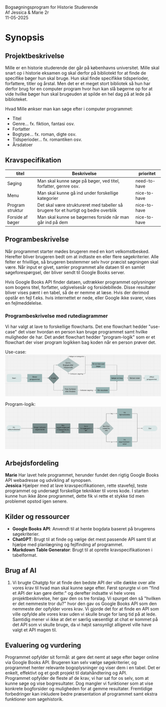 Bogsøgningsprogram for Historie Studerende   
Af Jessica & Marie 2r   
11-05-2025

# Synopsis
## Projektbeskrivelse 
 Mille er en historie studerende der går på københavns universitet. Mille skal snart op i historie eksamen og skal derfor på bibliotekt for at finde de specifike bøger hun skal bruge. Hun skal finde specifikke tidsperioder, forfattere, titler og årstal. Men det er et meget stort bibliotek så hun har derfor brug for en computer program hvor hun kan slå bøgerne op for at vide hvilke bøger hun skal brugeuden at spilde en hel dag på at lede på biblioteket.

 Hvad Mille ønkser man kan søge efter i computer programmet:
* Titel
* Genre... fx. fiktion, fantasi osv.
* Fortatter
* Bogtype... fx. roman, digte osv.
* Tidsperioder... fx. romantiken osv.
* Årsdatoer 

## Kravspecifikation
| titel            	| Beskrivelse                                                                         	| prioritet    	|
|------------------	|-------------------------------------------------------------------------------------	|--------------	|
| Søging           	| Man skal kunne søge på bøger, ved titel, forfatter, gernre osv.                     	| need-to-have 	|
| Menu             	| Man skal kunne gå ind under forskellige kategorier                                  	| nice-to-have 	|
| Program struktur 	| Det skal være struktureret med tabeller så brugere for et hurtigt og bedre overblik 	| nice-to-have 	|
| Forside af bøger 	| Man skal kunne se bøgernes forside når man går ind på dem                           	| nice-to-have 	|

## Programbeskrivelse 
Når programmet starter mødes brugeren med en kort velkomstbesked. Herefter bliver brugeren bedt om at indtaste en eller flere søgekriterier. Alle felter er frivillige, så brugeren bestemmer selv hvor præcist søgningen skal være. Når input er givet, samler programmet alle dataen til en samlet søgeforespørgsel, der bliver sendt til Google Books server.

Hvis Google Books API finder dataen, udtrækker programmet oplysninger som bogens titel, forfatter, udgivelsesår og forsidebillede. Disse resultater bliver vises pænt i en tabel, så de er nemme at læse. Hvis der derimod opstår en fejl f.eks. hvis internettet er nede, eller Google ikke svarer, vises en fejlmeddelelse.

### Programbeskrivelse med rutediagrammer
Vi har valgt at lave to forskellige flowcharts. Det ene flowchart hedder "use-case" det viser hvordan en person kan bruge programmet samt hvilke muligheder de har. Det andet flowchart hedder "program-logik" som er et flowchart der viser program logikken bag koden når en person prøver det.

Use-case:
![image](Use-case.png)

Program-logik:
![image](Program-logik.png) 

## Arbejdsfordeling
**Marie** Har lavet hele programmet, herunder fundet den rigtig Google Books API webadresse og udvikling af synopsen.   
**Jessica** Hjælper med at lave kravspecifikationen, rette stavefejl, teste programmet og undersøgt forskellige teknikker til vores kode. I starten kunne hun ikke åbne programmet, dette fik vi rette et stykke tid men problemet opstod igen senere.

## Kilder og ressourcer
- **Google Books API**: Anvendt til at hente bogdata baseret på brugerens søgekriterier.
- **ChatGPT**: Brugt til at finde og vælge det mest passende API samt til at hjælpe med planlægning og fejlfinding af programmet.
- **Markdown Table Generator**: Brugt til at oprette kravspecifikationen i tabelformat.

## Brug af AI
1) Vi brugte Chatgtp for at finde den bedste API der ville dække over alle vores krav til hvad man skal kunne søge efter. Først sprurgte vi om "find et API der kan gøre dette:" og derefter indsatte vi hele vores projektbeskrivelse, her gav den os tre forslag. Vi spurget den så "hvilken er det nemmeste tror du?" hvor den gav os Google Books API som den nemmeste der opfylder vores krav. Vi gjorde det for at finde en API som ville opfylde alle vores krav uden vi skulle bruge for lang tid på at lede. Samtidig mener vi ikke at det er særlig væsentligt at chat er kommet på det API som vi skulle bruge, da vi højst sansynligt alligevel ville have valgt et API magen til.

## Evaluering og vurdering
Programmet opfylder sit formål: at gøre det nemt at søge efter bøger online via Google Books API. Brugeren kan selv vælge søgekriterier, og programmet henter relevante bogoplysninger og viser dem i en tabel. Det er enkelt, effektivt og et godt projekt til datahåndtering og API.    
Programmet opfylder de fleste af de krav, vi har sat for os selv, som at kunne søge og vise bogresultater. Dog mangler vi funktioner som at vise konkrete bogforsider og muligheden for at gemme resultater. Fremtidige forbedringer kan inkludere bedre præsentation af programmet samt ekstra funktioner som søgehistorik.
